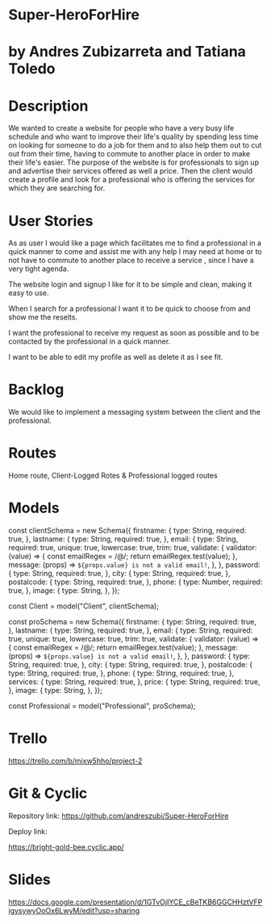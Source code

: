 # Super-HeroForHire 
# by Andres Zubizarreta and Tatiana Toledo

# Description
We wanted to create a website for people who have a very busy life schedule and who want to improve their life's quality by spending less time on looking for someone to do a job for them and to also help them out to cut out from their time, having to commute to another place in order to make their life's easier. The purpose of the website is for professionals to sign up and advertise their services offered as well a price. Then the client would create a profile and look for a professional who is offering the services for which they are searching for.
# User Stories

As as user I would like a page which facilitates me to find a professional in a quick manner to come and assist me with any help I may need at home or to not have to commute to another place to receive a service , since I have a very tight agenda.

The website login and signup I like for it to be simple and clean, making it easy to use.

When I search for a professional I want it to be quick to choose from and show me the reselts.

I want the professional to receive my request as soon as possible and to be contacted by the professional in a quick manner.

I want to be able to edit my profile as well as delete it as I see fit.

# Backlog
We would like to implement a messaging system between the client and the professional.
# Routes
Home route, Client-Logged Rotes & Professional logged routes
# Models
const clientSchema = new Schema({
  firstname: {
    type: String,
    required: true,
  },
  lastname: {
    type: String,
    required: true,
  },
  email: {
    type: String,
    required: true,
    unique: true,
    lowercase: true,
    trim: true,
    validate: {
      validator: (value) => {
        const emailRegex = /@/;
        return emailRegex.test(value);
      },
      message: (props) => `${props.value} is not a valid email!`,
    },
  },
  password: {
    type: String,
    required: true,
  },
  city: {
    type: String,
    required: true,
  },
  postalcode: {
    type: String,
    required: true,
  },
  phone: {
    type: Number,
    required: true,
  },
  image: {
    type: String,
  },
});

const Client = model("Client", clientSchema);


const proSchema = new Schema({
  firstname: {
    type: String,
    required: true,
  },
  lastname: {
    type: String,
    required: true,
  },
  email: {
    type: String,
    required: true,
    unique: true,
    lowercase: true,
    trim: true,
    validate: {
      validator: (value) => {
        const emailRegex = /@/;
        return emailRegex.test(value);
      },
      message: (props) => `${props.value} is not a valid email!`,
    },
  },
  password: {
    type: String,
    required: true,
  },
  city: {
    type: String,
    required: true,
  },
  postalcode: {
    type: String,
    required: true,
  },
  phone: {
    type: String,
    required: true,
  },
  services: {
    type: String,
    required: true,
  },
  price: {
    type: String,
    required: true,
  },
  image: {
    type: String,
  },
});

const Professional = model("Professional", proSchema);
# Trello
https://trello.com/b/mixw5hho/project-2



# Git & Cyclic
Repository link:
https://github.com/andreszubi/Super-HeroForHire


Deploy link:

https://bright-gold-bee.cyclic.app/

# Slides

https://docs.google.com/presentation/d/1GTvOjIYCE_cBeTKB6GGCHHztVFPigvsywyOoOx6LwyM/edit?usp=sharing